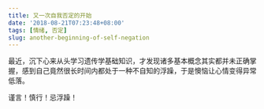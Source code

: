 ```yaml
---
title: 又一次自我否定的开始
date: '2018-08-21T07:23:48+08:00'
tags: [情绪, 否定]
slug: another-beginning-of-self-negation
---
```

最近，沉下心来从头学习遗传学基础知识，才发现诸多基本概念其实都并未正确掌握，感到自己竟然很长时间内都处于一种不自知的浮躁，于是懊恼让心情变得异常低落。

谨言！慎行！忌浮躁！
